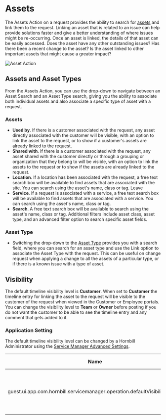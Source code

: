 # Assets
The Assets Action on a request provides the ability to search for [assets](/servicemanager-user-guide/asset-management/overview) and link them to the request.  Linking an asset that is related to an issue can help provide solutions faster and give a better understanding of where issues might be re-occurring.  Once an asset is linked, the details of that asset can be easily accessed.  Does the asset have any other outstanding issues?  Has there been a recent change to the asset? Is the asset linked to other important assets that might cause a greater impact?

![Asset Action](/_books/servicemanager-user-guide/images/request-asset-action.png)

## Assets and Asset Types
From the Assets Action, you can use the drop-down to navigate between an Asset Search and an Asset Type search, giving you the ability to associate both individual assets and also associate a specific type of asset with a request.

### Assets
* **Used by**. If there is a customer associated with the request, any asset directly associated with the customer will be visible, with an option to link the asset to the request, or to show if a customer's assets are already linked to the request.
* **Shared with**. If there is a customer associated with the request, any asset shared with the customer directly or through a grouping or organization that they belong to will be visible, with an option to link the assets to the request or to show if the assets are already linked to the request.
* **Location**. If a location has been associated with the request, a free text search box will be available to find assets that are associated with the site. You can search using the asset's name, class or tag. Leave 
* **Service**. If a request is associated with a service, a free text search box will be available to find assets that are associated with a service. You can search using the asset's name, class or tag.
* **Search**. A free text search box will be available to search using the asset's name, class or tag. Additional filters include asset class, asset type, and an advanced filter option to search specific asset fields.

### Asset Type
* Switching the drop-down to the [Asset Type](/servicemanager-user-guide/asset-management/asset-structure#asset-types) provides you with a search field, where you can search for an asset type and use the Link option to associate the Asset Type with the request. This can be useful on change request when applying a change to all the assets of a particular type, or if there is a known issue with a type of asset.

## Visibility
The default timeline visibility level is **Customer**.  When set to **Customer** the timeline entry for linking the asset to the request will be visible to the customer of the request when viewed in the Customer or Employee portals. You can change the visibility level to **Team** or **Owner** before posting if you do not want the customer to be able to see the timeline entry and any comment that gets added to it.

### Application Setting
The default timeline visibility level can be changed by a Hornbill Administrator using the [Service Manager Advanced Settings](/servicemanager-config/advanced-tools-and-settings/application-settings).

|Name|Description|Default Setting
|-|-|-|
|guest.ui.app.com.hornbill.servicemanager.operation.defaultVisibility.assets|Default timeline visibility value when associating an asset to a request|Customer|